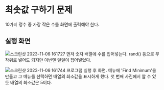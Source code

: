# 최솟값 구하기 문제
10가지 정수 중 가장 작은 수를 화면에 출력해야 한다.

## 실행 화면
![스크린샷 2023-11-06 161727](https://github.com/CommercialCrew/max001/assets/101386134/be3ea3fe-3a69-4b10-a88d-b1362b4cf303)
먼저 숫자 배열에 수를 집어넣는다. rand() 등으로 무작위로 넣어도 되지만 이번엔 일일이 집어넣었다.

![스크린샷 2023-11-06 161744](https://github.com/CommercialCrew/max001/assets/101386134/ed8b40df-36d1-4132-ab8d-cd140de6705c)
프로그램 실행 후 화면. 메뉴에 'Find Minimum'을 만들고 그 메뉴를 선택하면 배열의 최소값을 표시하게 했다.
첫 번째 사진에서 알 수 있듯 배열의 최소값은 5이다.

